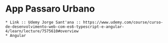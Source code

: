 # App Passaro Urbano
    * Link :: Udemy Jorge Sant'ana :: https://www.udemy.com/course/curso-de-desenvolvimento-web-com-es6-typescript-e-angular-4/learn/lecture/7575610#overview
    * Angular